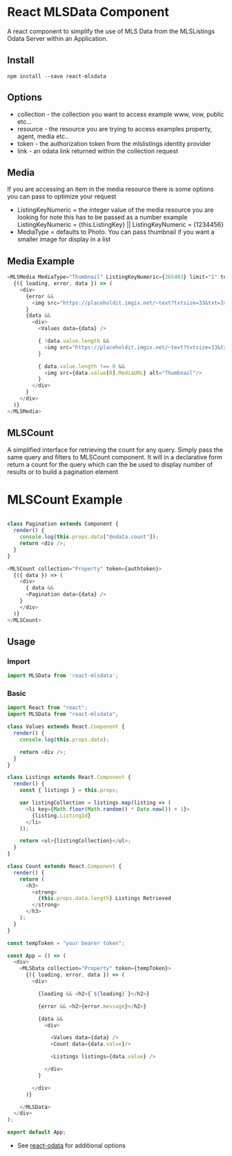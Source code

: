 # React MLSData Component

A react component to simplify the use of MLS Data from the MLSListings Odata Server within an Application.

## Install 
```
npm install --save react-mlsdata
```

## Options
* collection - the collection you want to access example www, vow, public etc...
* resource - the resource you are trying to access examples property, agent, media etc..
* token - the authorization token from the mlslistings identity provider
* link - an odata link returned within the collection request

## Media
If you are accessing an item in the media resource there is some options you can pass to optimize your request
* ListingKeyNumeric = the integer value of the media resource you are looking for note this has to be passed as a number example ListingKeyNumeric = {this.ListingKey} || ListingKeyNumeric = {1234456}
* MediaType = defaults to Photo. You can pass thumbnail if you want a smaller image for display in a list

## Media Example
```js
<MLSMedia MediaType="Thumbnail" ListingKeyNumeric={265403} limit="1" token={authtoken}>
  {({ loading, error, data }) => (
    <div>
      {error && 
        <img src="https://placeholdit.imgix.net/~text?txtsize=33&txt=Image%20Not%20Found&w=150&h=150" alt="Missing Image" />
      }
      {data &&
        <div>
          <Values data={data} />

          { !data.value.length &&
            <img src="https://placeholdit.imgix.net/~text?txtsize=33&txt=Image%20Not%20Found&w=150&h=150" alt="Missing Image" />
          }

          { data.value.length !== 0 &&
            <img src={data.value[0].MediaURL} alt="Thumbnail"/>
          }
        </div>
      }
    </div>
  )}
</MLSMedia>
```

## MLSCount
A simplified interface for retrieving the count for any query. Simply pass the same query and filters to MLSCount component. 
It will in a declarative form return a count for the query which can the be used to display number of results or to build 
a pagination element 

# MLSCount Example

```js

class Pagination extends Component {
  render() {
    console.log(this.props.data["@odata.count"]);
    return <div />;
  }
}

<MLSCount collection="Property" token={authtoken}>
  {({ data }) => (
    <div>
      { data &&
      <Pagination data={data} />
    }
    </div>
  )}
</MLSCount>
```

## Usage
### Import
```js
import MLSData from 'react-mlsdata';
```
### Basic
```js
import React from "react";
import MLSData from "react-mlsdata";

class Values extends React.Component {
  render() {
    console.log(this.props.data);

    return <div />;
  }
}

class Listings extends React.Component {
  render() {
    const { listings } = this.props;

    var listingCollection = listings.map(listing => (
      <li key={Math.floor(Math.random() * Date.now()) + 1}>
        {listing.ListingId}
      </li>
    ));

    return <ul>{listingCollection}</ul>;
  }
}

class Count extends React.Component {
  render() {
    return (
      <h3>
        <strong>
          {this.props.data.length} Listings Retrieved
        </strong>
      </h3>
    );
  }
}

const tempToken = "your bearer token";

const App = () => (
  <div>
    <MLSData collection="Property" token={tempToken}>
      {({ loading, error, data }) => (
        <div>

          {loading && <h2>{`${loading}`}</h2>}

          {error && <h2>{error.message}</h2>}

          {data &&
            <div>

              <Values data={data} />
              <Count data={data.value}/>

              <Listings listings={data.value} />

            </div>
          }

        </div>
      )}

    </MLSData>
  </div>
);

export default App;

``` 
- See [react-odata](https://github.com/techniq/react-odata) for additional options
